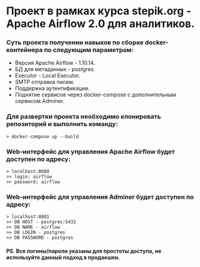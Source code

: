 # Проект в рамках курса stepik.org - Apache Airflow 2.0 для аналитиков. 
### Суть проекта получении навыков по сборке docker-контейнера по следующим параметрам:

* Версия Apache Airflow - 1.10.14.
* БД для метаданных - postgres.
* Executor - Local Executor.
* SMTP отправка писем. 
* Поддержка аутентификации.
* Поднятие сервисов через docker-compose с дополнительным сервисом Adminer.


### Для развертки проекта необходимо клонировать репозиторий и выполнить команду: 
    > docker-compose up --build 

### Web-интерфейс для управления Apache Airflow будет доступен по адресу:
    > localhost:8080
    >> login: airflow
    >> password: airflow
### Web-интерфейс для управления Adminer будет доступен по адресу:
    > localhost:8081
    >> DB HOST - postgres:5432
    >> DB NAME - airflow
    >> DB LOGIN - postgres
    >> DB PASSWORD - postgres

#### PS. Все логины/пароли указаны для простоты доступа, не используйте данный подход в продакшен.